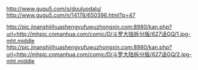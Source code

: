 http://www.gugu5.com/o/douluodalu/
http://www.gugu5.com/n/14178/650396.html?p=47

http://pic.jinanshijihuashengyufuwuzhongxin.com:8980/kan.php?url=http://mhpic.cnmanhua.com/comic/D/斗罗大陆拆分版/627话GQ/1.jpg-mht.middle
http://pic.jinanshijihuashengyufuwuzhongxin.com:8980/kan.php?url=http://mhpic.cnmanhua.com/comic/D/斗罗大陆拆分版/627话GQ/2.jpg-mht.middle